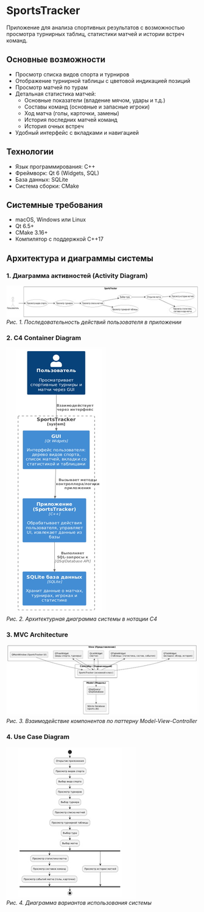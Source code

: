 # SportsTracker

Приложение для анализа спортивных результатов с возможностью просмотра турнирных таблиц, статистики матчей и истории встреч команд.

## Основные возможности

- Просмотр списка видов спорта и турниров
- Отображение турнирной таблицы с цветовой индикацией позиций
- Просмотр матчей по турам
- Детальная статистика матчей:
  - Основные показатели (владение мячом, удары и т.д.)
  - Составы команд (основные и запасные игроки)
  - Ход матча (голы, карточки, замены)
  - История последних матчей команд
  - История очных встреч
- Удобный интерфейс с вкладками и навигацией

## Технологии

- Язык программирования: C++
- Фреймворк: Qt 6 (Widgets, SQL)
- База данных: SQLite
- Система сборки: CMake

## Системные требования

- macOS, Windows или Linux
- Qt 6.5+
- CMake 3.16+
- Компилятор с поддержкой C++17

## Архитектура и диаграммы системы

### 1. Диаграмма активностей (Activity Diagram)
![Activity Diagram](Activity-Diagram.jpg)  
*Рис. 1. Последовательность действий пользователя в приложении*

### 2. C4 Container Diagram
![C4 Container Diagram](C4-Container-Diagram.jpg)  
*Рис. 2. Архитектурная диаграмма системы в нотации C4*

### 3. MVC Architecture
![MVC Diagram](MVC.jpg)  
*Рис. 3. Взаимодействие компонентов по паттерну Model-View-Controller*

### 4. Use Case Diagram
![Use Case Diagram](UseCase-Diagram.jpg)  
*Рис. 4. Диаграмма вариантов использования системы*
